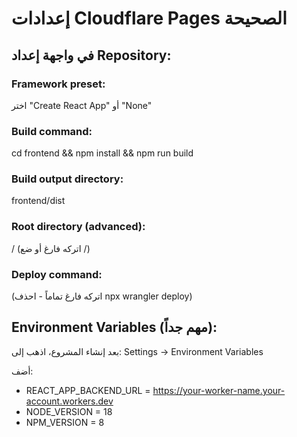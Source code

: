 # إعدادات Cloudflare Pages الصحيحة

## في واجهة إعداد Repository:

### Framework preset: 
اختر "Create React App" أو "None"

### Build command:
cd frontend && npm install && npm run build

### Build output directory:
frontend/dist

### Root directory (advanced):
/ (اتركه فارغ أو ضع /)

### Deploy command:
(اتركه فارغ تماماً - احذف npx wrangler deploy)

## Environment Variables (مهم جداً):
بعد إنشاء المشروع، اذهب إلى:
Settings → Environment Variables

أضف:
- REACT_APP_BACKEND_URL = https://your-worker-name.your-account.workers.dev
- NODE_VERSION = 18
- NPM_VERSION = 8